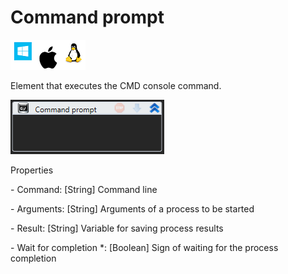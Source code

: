 # Command prompt

![](<../../../.gitbook/assets/image (6).png>)

Element that executes the CMD console command.

![](<../../../.gitbook/assets/1 (116).png>)

Properties

&#x20;\- Command: \[String] Command line

&#x20;\- Arguments: \[String] Arguments of a process to be started

&#x20;\- Result: \[String] Variable for saving process results

&#x20;\- Wait for completion \*: \[Boolean] Sign of waiting for the process completion
